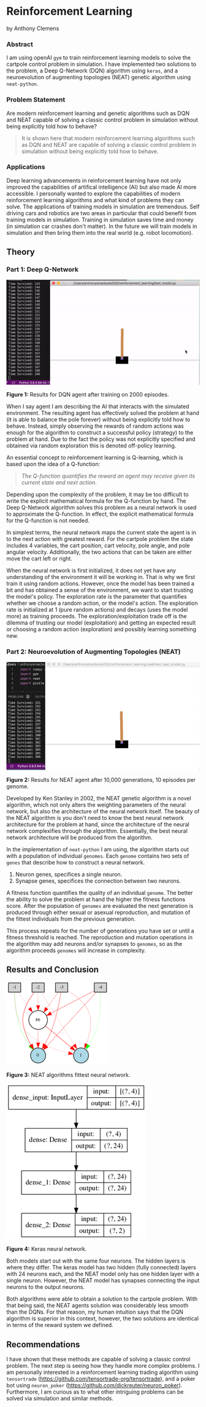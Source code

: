 # Reinforcement Learning

by Anthony Clemens


### Abstract
I am using openAI `gym` to train reinforcement learning models to solve the cartpole control problem in simulation. I have implemented two solutions to the problem, a Deep Q-Network (DQN) algorithm using `keras`, and a neuroevolution of augmenting topologies (NEAT) genetic algorithm using `neat-python`.

### Problem Statement

Are modern reinforcement learning and genetic algorithms such as DQN and NEAT capable of solving a classic control problem in simulation without being explicitly told how to behave?

> It is shown here that modern reinforcement learning algorithms such as DQN and NEAT are capable of solving a classic control problem in simulation without being explicitly told how to behave. 

### Applications

Deep learning advancements in reinforcement learning have not only improved the capabilities of artifical intelligence (AI) but also made AI more accessible. I personally wanted to explore the capabilities of modern reinforcement learning algorithms and what kind of problems they can solve. The applications of training models in simulation are tremendous. Self driving cars and robotics are two areas in particular that could benefit from training models in simulation. Training in simulation saves time and money (in simulation car crashes don't matter). In the future we will train models in simulation and then bring them into the real world (e.g. robot locomotion).

## Theory
### Part 1: Deep Q-Network

![](./assets/cartpole_demo.gif)

**Figure 1:** Results for DQN agent after training on 2000 episodes. 

When I say agent I am describing the AI that interacts with the simulated environment. The resulting agent has effectively solved the problem at hand (it is able to balance the pole forever) without being explicitly told how to behave. Instead, simply observing the rewards of random actions was enough for the algorithm to construct a successful policy (strategy) to the problem at hand. Due to the fact the policy was not explicitly specified and obtained via random exploration this is denoted off-policy learning.

An essential concept to reinforcement learning is Q-learning, which is based upon the idea of a Q-function: 

> *The Q-function quantifies the reward an agent may receive given its current state and next action*. 

 Depending upon the complexity of the problem, it may be too difficult to write the explicit mathematical formula for the Q-function by hand. The Deep Q-Network algorithm solves this problem as a neural network is used to approximate the Q-function. In effect, the explicit mathematical formula for the Q-function is not needed.

 In simplest terms, the neural network maps the current state the agent is in to the next action with greatest reward. For the cartpole problem the state includes 4 variables, the cart position, cart velocity, pole angle, and pole angular velocity. Additionally, the two actions that can be taken are either move the cart left or right.

When the neural network is first initialized, it does not yet have any understanding of the environment it will be working in. That is why we first train it using random actions. However, once the model has been trained a bit and has obtained a sense of the environment, we want to start trusting the model's policy. The exploration rate is the parameter that quantifies whether we choose a random action, or the model's action. The exploration rate is initialized at 1 (pure random actions) and decays (uses the model more) as training proceeds. The exploration/exploitation trade off is the dilemma of trusting our model (exploitation) and getting an expected result or choosing a random action (exploration) and possibly learning something new.

### Part 2: Neuroevolution of Augmenting Topologies (NEAT)

![](./assets/neat_demo.gif)

**Figure 2:** Results for NEAT agent after 10,000 generations, 10 episodes per genome.

Developed by Ken Stanley in 2002, the NEAT genetic algorithm is a novel algorithm, which not only alters the weighting parameters of the neural network, but also the architecture of the neural network itself. The beauty of the NEAT algorithm is you don't need to know the best neural network architecture for the problem at hand, since the architecture of the neural network complexifies through the algorithm. Essentially, the best neural network architecture will be produced from the algorithm. 

In the implementation of `neat-python` I am using, the algorithm starts out with a population of individual `genomes`. Each `genome` contains two sets of `genes` that describe how to construct a neural network.

1. Neuron genes, specifices a single neuron.
2. Synapse genes, specifices the connection between two neurons.

A fitness function quantifies the quality of an individual `genome`. The better the ability to solve the problem at hand the higher the fitness functions score. After the population of `genomes` are evaluated the next generation is produced through either sexual or asexual reproduction, and mutation of the fittest individuals from the previous generation. 

This process repeats for the number of generations you have set or until a fitness threshold is reached. The reproduction and mutation operations in the algorithm may add neurons and/or synapses to `genomes`, so as the algorithm proceeds `genomes` will increase in complexity.

## Results and Conclusion

![](./assets/neat_model.png)

**Figure 3:** NEAT algorithms fittest neural network.

![](./assets/keras_model.png)

**Figure 4:** Keras neural network.

Both models start out with the same four neurons. The hidden layers is where they differ. The keras model has two hidden (fully connected) layers with 24 neurons each, and the NEAT model only has one hidden layer with a single neuron. However, the NEAT model has synapses connecting the input neurons to the output neurons.

Both algorithms were able to obtain a solution to the cartpole problem. With that being said, the NEAT agents solution was considerably less smooth than the DQNs. For that reason, my human intuition says that the DQN algorithm is superior in this context, however, the two solutions are identical in terms of the reward system we defined.

## Recommendations

I have shown that these methods are capable of solving a classic control problem. The next step is seeing how they handle more complex problems. I am personally interested in a reinforcement learning trading algorithm using `tensortrade` (https://github.com/tensortrade-org/tensortrade), and a poker bot using `neuron_poker` (https://github.com/dickreuter/neuron_poker). Furthermore, I am curious as to what other intriguing problems can be solved via simulation and similar methods.
